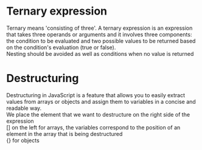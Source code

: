 # Ternary expression

Ternary means 'consisting of three'. A ternary expression is an expression that takes three operands or arguments and it involves three components: the condition to be evaluated and two possible values to be returned based on the condition's evaluation (true or false). <br/>
Nesting should be avoided as well as conditions when no value is returned

# Destructuring
Destructuring in JavaScript is a feature that allows you to easily extract values from arrays or objects and assign them to variables in a concise and readable way. </br>
We place the element that we want to destructure on the right side of the expression </br>
[] on the left for arrays, the variables correspond to the position of an element in the array that is being destructured </br>
{} for objects
